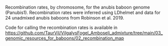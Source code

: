 Recombination rates, by chromosome, for the anubis baboon genome (Panubis1). Recombination rates were inferred using LDhelmet and data for 24 unadmixed anubis baboons from Robinson et al. 2019. 

Code for calling the recombination rates is available in https://github.com/TaurVil/VilgalysFogel_Amboseli_admixture/tree/main/03_genomic_resources_for_baboons/02_recombination_map

